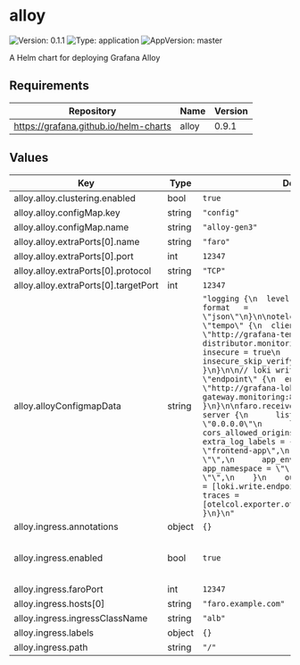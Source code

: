 # alloy

![Version: 0.1.1](https://img.shields.io/badge/Version-0.1.1-informational?style=flat-square) ![Type: application](https://img.shields.io/badge/Type-application-informational?style=flat-square) ![AppVersion: master](https://img.shields.io/badge/AppVersion-master-informational?style=flat-square)

A Helm chart for deploying Grafana Alloy

## Requirements

| Repository | Name | Version |
|------------|------|---------|
| https://grafana.github.io/helm-charts | alloy | 0.9.1 |

## Values

| Key | Type | Default | Description |
|-----|------|---------|-------------|
| alloy.alloy.clustering.enabled | bool | `true` |  |
| alloy.alloy.configMap.key | string | `"config"` |  |
| alloy.alloy.configMap.name | string | `"alloy-gen3"` |  |
| alloy.alloy.extraPorts[0].name | string | `"faro"` |  |
| alloy.alloy.extraPorts[0].port | int | `12347` |  |
| alloy.alloy.extraPorts[0].protocol | string | `"TCP"` |  |
| alloy.alloy.extraPorts[0].targetPort | int | `12347` |  |
| alloy.alloyConfigmapData | string | `"logging {\n  level    = \"info\"\n  format   = \"json\"\n}\n\notelcol.exporter.otlp \"tempo\" {\n  client {\n    endpoint = \"http://grafana-tempo-distributor.monitoring:4317\"\n    tls {\n        insecure = true\n        insecure_skip_verify = true\n    }\n  }\n}\n\n// loki write endpoint\nloki.write \"endpoint\" {\n  endpoint {\n    url = \"http://grafana-loki-gateway.monitoring:80/loki/api/v1/push\"\n  }\n}\n\nfaro.receiver \"default\" {\n    server {\n      listen_address = \"0.0.0.0\"\n      listen_port = 12347\n      cors_allowed_origins = [\"*\"]\n    }\n\n    extra_log_labels = {\n      service = \"frontend-app\",\n      app_name = \"\",\n      app_environment = \"\",\n      app_namespace = \"\",\n      app_version = \"\",\n    }\n    output {\n        logs   = [loki.write.endpoint.receiver]\n        traces = [otelcol.exporter.otlp.tempo.input]\n    }\n}\n"` |  |
| alloy.ingress.annotations | object | `{}` |  |
| alloy.ingress.enabled | bool | `true` | Enables ingress for Alloy (Faro port) |
| alloy.ingress.faroPort | int | `12347` |  |
| alloy.ingress.hosts[0] | string | `"faro.example.com"` |  |
| alloy.ingress.ingressClassName | string | `"alb"` |  |
| alloy.ingress.labels | object | `{}` |  |
| alloy.ingress.path | string | `"/"` |  |
